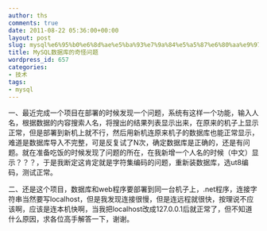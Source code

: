```yaml
---
author: ths
comments: true
date: 2011-08-22 05:36:00+00:00
layout: post
slug: mysql%e6%95%b0%e6%8d%ae%e5%ba%93%e7%9a%84%e5%a5%87%e6%80%aa%e9%97%ae%e9%a2%98
title: MySQL数据库的奇怪问题
wordpress_id: 657
categories:
- 技术
tags:
- mysql
---
```


一、最近完成一个项目在部署的时候发现一个问题，系统有这样一个功能，输入人名，根据数据的内容搜索人名，将搜出的结果列表显示出来，在原来的机子上显示正常，但是部署到新机上就不行，然后用新机连原来机子的数据库也能正常显示，难道是数据库导入不完整，可是反复试了N次，确定数据库是正确的，还是有问题。就在准备吃饭的时候发现了问题的所在，在我新增一个人名的时候（中文）显示？？？，于是我断定这肯定就是字符集编码的问题，重新装数据库，选ut8编码，测试正常。





二、还是这个项目，数据库和web程序要部署到同一台机子上，.net程序，连接字符串当然要写localhost，但是我发现连接很慢，但是连远程就很快，按理说不应该啊，应该是连本机快啊，当我把localhost改成127.0.0.1后就正常了，但不知道什么原因，求各位高手解答一下，谢谢。




